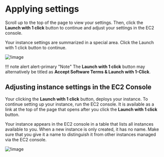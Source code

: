 # Applying settings

Scroll up to the top of the page to view your settings. Then, click the **Launch with 1 click** button to continue and adjust your settings in the EC2 console.

Your instance settings are summarized in a special area. Click the Launch with 1 click button to continue.

![!image](../../../_images/aws-marketplace.pmm.launch-on-ec2.1-click-launch.3.png)

!!! note alert alert-primary "Note"
    The **Launch with 1 click** button may alternatively be titled as **Accept Software Terms & Launch with 1-Click**.

## Adjusting instance settings in the EC2 Console

Your clicking the **Launch with 1 click** button, deploys your instance. To continue setting up your instance, run the EC2 console. It is available as a link at the top of the page that opens after you click the **Launch with 1 click** button.

Your instance appears in the EC2 console in a table that lists all instances available to you. When a new instance is only created, it has no name. Make sure that you give it a name to distinguish it from other instances managed via the EC2 console.

![!image](../../../_images/aws-marketplace.ec2-console.pmm.1.png)
